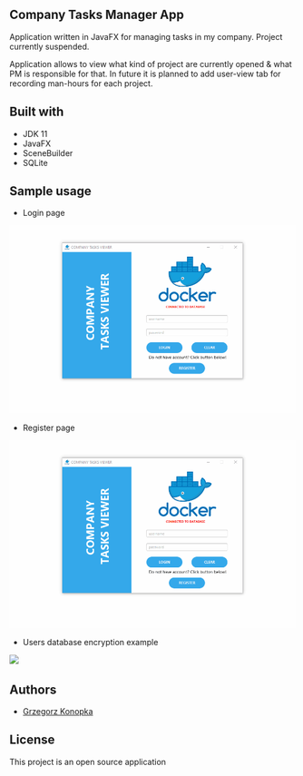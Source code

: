 ## Company Tasks Manager App

Application written in JavaFX for managing tasks in my company.
Project currently suspended.

Application allows to view what kind of project are currently opened & what PM is responsible for that.
In future it is planned to add user-view tab for recording man-hours for each project.

## Built with

* JDK 11
* JavaFX
* SceneBuilder
* SQLite

## Sample usage

* Login page

![](https://github.com/konopkagrzegorz/CompanyTasksManagerApp/blob/master/company_tasks_viewer_login.gif)

* Register page

![](https://github.com/konopkagrzegorz/CompanyTasksManagerApp/blob/master/company_tasks_viewer_register.gif)

* Users database encryption example

![](https://github.com/konopkagrzegorz/CompanyTasksManagerApp/blob/master/users_database.jpeg)

## Authors

* [Grzegorz Konopka](https://github.com/konopkagrzegorz)

## License

This project is an open source application
